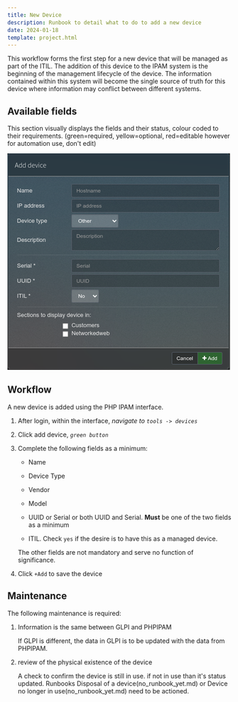 ```yaml
---
title: New Device
description: Runbook to detail what to do to add a new device
date: 2024-01-18
template: project.html
---
```


This workflow forms the first step for a new device that will be managed as part of the ITIL. The addition of this device to the IPAM system is the beginning of the management lifecycle of the device. The information contained within this system will become the single source of truth for this device where information may conflict between different systems.


## Available fields

This section visually displays the fields and their status, colour coded to their requirements. (green=required, yellow=optional, red=editable however for automation use, don't edit)

![Add New Device](images/device_new_add.png)


## Workflow

A new device is added using the PHP IPAM interface.

1. After login, within the interface, _navigate to `tools -> devices`_

1. Click add device, _`green button`_

1. Complete the following fields as a minimum:

    - Name

    - Device Type

    - Vendor

    - Model

    - UUID or Serial or both UUID and Serial. **Must** be one of the two fields as a minimum

    - ITIL. Check `yes` if the desire is to have this as a managed device. 

    The other fields are not mandatory and serve no function of significance.

1. Click `+Add` to save the device


## Maintenance

The following maintenance is required:

1. Information is the same between GLPI and PHPIPAM

    If GLPI is different, the data in GLPI is to be updated with the data from PHPIPAM.

1. review of the physical existence of the device

    A check to confirm the device is still in use. if not in use than it's status updated. Runbooks Disposal of a device(no_runbook_yet.md) or Device no longer in use(no_runbook_yet.md) need to be actioned.
